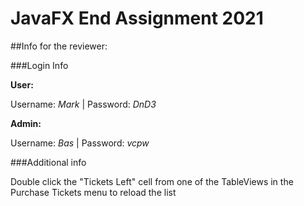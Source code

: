# JavaFX End Assignment 2021

##Info for the reviewer:

###Login Info

__User:__ 

Username: _Mark_  | Password: _DnD3_

__Admin:__ 

Username: _Bas_ | Password: _vcpw_


###Additional info

Double click the "Tickets Left" cell from one of the TableViews in the Purchase Tickets menu to reload the list



